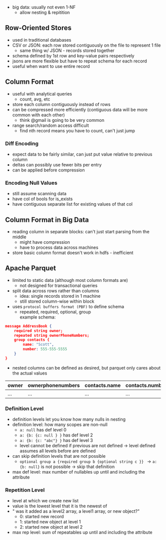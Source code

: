 - big data: usually not even 1-NF
	- allow nesting & repitition
## Row-Oriented Stores
- used in traditional databases
- CSV or JSON: each row stored contiguously on the file to represent 1 file
	- same thing w/ JSON - records stored together
- schema defined by 1st row and key-value pairs respectively
- jsons are more flexible but have to repeat schema for each record
- useful when want to use entire record
## Column Format
- useful with analytical queries
	- count, avg, etc
- store each column contiguously instead of rows
- can be compressed more efficiently (contiguous data will be more common with each other)
	- think @gmail is going to be very common
- range search/random access difficult
	- find nth record means you have to count, can't just jump
### Diff Encoding
- expect data to be fairly similar, can just put value relative to previous column
- deltas can possibly use fewer bits per entry
- can be applied before compression
### Encoding Null Values
- still assume scanning data
- have col of bools for is_exists
- have contiguous separate list for existing values of that col
## Column Format in Big Data
- reading column in separate blocks: can't just start parsing from the middle
	- might have compression
	- have to process data across machines
- store basic column format doesn't work in hdfs - inefficient
## Apache Parquet
- limited to static data (although most column formats are)
	- not designed for transactional queries
- split data across rows rather than columns
	- idea: single records stored in 1 machine
	- still stored column-wise within block
 - uses `protocol buffers format (PBF)` to define schema
	 - repeated, required, optional, group  
example schema:
```json
message AddressBook {
	required string owner;
	repeated string ownerPhoneNumbers;
	group contacts {
		name: "Scott", 
		number: 555-555-5555
	}	
}
```
- nested columns can be defined as desired, but parquet only cares about the actual values  

| owner | ownerphonenumbers | contacts.name | contacts.number |
| ----- | ----------------- | ------------- | --------------- |
|  …      | …                   | …               | …                 |

### Definition Level
- definition levels let you know how many nulls in nesting
- definition level: how many scopes are non-null
	- `a: null` has def level 0
	- `a: {b: {c: null } }` has def level 2
	- `a: {b: {c: "abc"} }` has def level 3
	- level cannot be defined if previous are not defined -> level defined assumes all levels before are defined
 - can skip definition levels that are not possible
	 - `optional group a {required group b {optional string c }} ` -> `a: {b: null}` is not possible -> skip that definition
- max def level: max number of nullables up until and including the attribute
### Repetition Level
- level at which we create new list
- value is the lowest level that it is the newest of
- " was it added as a level2 array, a level1 array, or new object?"
	- 0: started new record
	- 1: started new object at level 1
	- 2: started new object at level 2
- max rep level: sum of repeatables up until and including the attribute